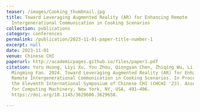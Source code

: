 ```yaml
---
teaser: /images/Cooking_thumbnail.jpg
title: Toward Leveraging Augmented Reality (AR) for Enhancing Remote
  Intergenerational Communication in Cooking Scenarios
collection: publications
category: conferences
permalink: /publication/2023-11-01-paper-title-number-1
excerpt: null
date: 2023-11-01
venue: Chinese CHI
paperurl: http://academicpages.github.io/files/paper1.pdf
citation: Yuru Huang, Liyi Xu, You Zhou, Qiongyan Chen, Zhiqing Wu, Li Feng, and
  Mingming Fan. 2024. Toward Leveraging Augmented Reality (AR) for Enhancing
  Remote Intergenerational Communication in Cooking Scenarios. In Proceedings of
  the Eleventh International Symposium of Chinese CHI (CHCHI '23). Association
  for Computing Machinery, New York, NY, USA, 491–496.
  https://doi.org/10.1145/3629606.3629658.

---
```

